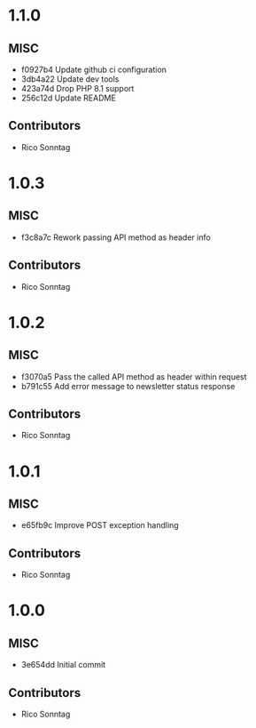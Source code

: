 # 1.1.0

## MISC

- f0927b4 Update github ci configuration
- 3db4a22 Update dev tools
- 423a74d Drop PHP 8.1 support
- 256c12d Update README

## Contributors

- Rico Sonntag

# 1.0.3

## MISC

- f3c8a7c Rework passing API method as header info

## Contributors

- Rico Sonntag

# 1.0.2

## MISC

- f3070a5 Pass the called API method as header within request
- b791c55 Add error message to newsletter status response

## Contributors

- Rico Sonntag

# 1.0.1

## MISC

- e65fb9c Improve POST exception handling

## Contributors

- Rico Sonntag

# 1.0.0

## MISC

- 3e654dd Initial commit

## Contributors

- Rico Sonntag

